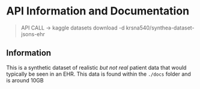 # API Information and Documentation

> API CALL -> kaggle datasets download -d krsna540/synthea-dataset-jsons-ehr

## Information
This is a synthetic dataset of realistic *but not real* patient data that would typically be seen in an EHR.
This data is found within the `./docs` folder and is around 10GB

